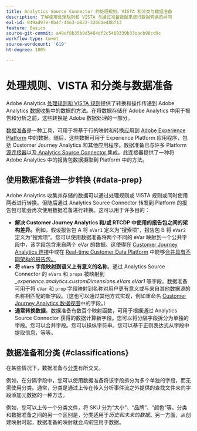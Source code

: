 ```yaml
---
title: Analytics Source Connector 的处理规则、VISTA 和分类与数据准备
description: 了解使用处理规则和 VISTA 与通过准备数据来进行数据转换的异同
exl-id: 049ad97e-0b4f-4163-a022-32661e48bf13
feature: Basics
source-git-commit: a49ef8b35b9d5464df2c5409339b33eacb90cd9c
workflow-type: tm+mt
source-wordcount: '619'
ht-degree: 100%

---
```


# 处理规则、VISTA 和分类与数据准备

Adobe Analytics [处理规则和 VISTA 规则](https://experienceleague.adobe.com/docs/analytics/admin/admin-tools/processing-rules/processing-rules-configuration/processing-rule-order.html?lang=zh-Hans)提供了转换和操作传递到 Adobe Analytics [数据收集](https://experienceleague.adobe.com/docs/analytics/analyze/reports-analytics/reporting-interface/overview-data-collection.html?lang=zh-Hans)中的数据的方法。在将数据存储在 Adobe Analytics 中用于报告和分析之前，这些转换是 Adobe 数据处理的一部分。

[数据准备](https://experienceleague.adobe.com/docs/experience-platform/data-prep/home.html?lang=zh-Hans)是一种工具，可用于将基于行的映射和转换应用到 [Adobe Experience Platform](https://experienceleague.adobe.com/docs/experience-platform.html?lang=zh-Hans) 中的数据。随后，这些数据可用于 Experience Platform 应用程序，包括 Customer Journey Analytics 和其他应用程序。数据准备已与许多 Platform [源连接器](https://experienceleague.adobe.com/docs/experience-platform/sources/home.html?lang=zh-Hans)以及[ Analytics Source Connector ](https://experienceleague.adobe.com/docs/experience-platform/sources/ui-tutorials/create/adobe-applications/analytics.html?lang=zh-Hans)集成。此连接器提供了一种将 Adobe Analytics 中的报告包数据摄取到 Platform 中的方法。

## 使用数据准备进一步转换 {#data-prep}

Adobe Analytics 收集并存储的数据可以通过处理规则或 VISTA 规则或同时使用两者进行转换。但随后通过 Analytics Source Connector 转发到 Platform 的报告包可能会再次使用数据准备进行转换。这可以用于许多目的：

* **解决 Customer Journey Analytics 和/或 RTCDP 中使用的报告包之间的架构差异。**&#x200B;例如，假设报告包 A 将 `eVar1` 定义为“搜索项”，报告包 B 将 `eVar2` 定义为“搜索项”。您可以使用数据准备将两个不同的 eVar 映射到一个公共字段中，该字段包含来自两个 eVar 的数据。这使得在 [Customer Journey Analytics 连接](/help/connections/overview.md)中或在 [Real-time Customer Data Platform](https://experienceleague.adobe.com/docs/platform-learn/tutorials/application-services/rtcdp/understanding-the-real-time-customer-data-platform.html?lang=zh-Hans) 中能够[合并具有不同架构的报告包。](https://experienceleague.adobe.com/docs/analytics-platform/using/cja-usecases/combine-report-suites.html?lang=zh-Hans)
* **将 `eVars` 字段映射到语义上有意义的名称**。通过 Analytics Source Connector 的 `eVars` 和 `props` 被映射到 _\_experience.analytics.customDimensions.eVars.eVar1_ 等字段。数据准备可用于将 `eVar` 和 `prop` 字段映射到名称对用户更有意义或与来自其他数据源的名称相匹配的新字段。（这也可以通过其他方式实现，例如重命名 [Customer Journey Analytics 数据视图](/help/data-views/create-dataview.md)中的字段。）
* **通常转换数据**。数据准备有数百个映射函数，可用于根据通过 Analytics Source Connector 获得的数据计算新字段。您可以将分隔字段拆分为单独的字段。您可以合并字段。您可以操纵字符串。您可以基于正则表达式从字段中提取信息，等等。

## 数据准备和分类 {#classifications}

在某些情况下，数据准备与[分类](https://experienceleague.adobe.com/docs/analytics/components/classifications/c-classifications.html?lang=zh-Hans)有所交叉。

例如，在分隔字段中，您可以使用数据准备将该字段拆分为多个单独的字段，而无需使用分类。通常，分类是通过上传在传入分析事件流之外提供的查找文件来向字段添加元数据的一种方法。

例如，您可以上传一个分类文件，将 SKU 分为“大小”、“品牌”、“颜色”等。分类和数据准备之间的另一个区别是，分类适用于&#x200B;_历史和未来的数据_。另一方面，从创建映射时起，数据准备的映射就会&#x200B;_向前_&#x200B;应用于数据。
